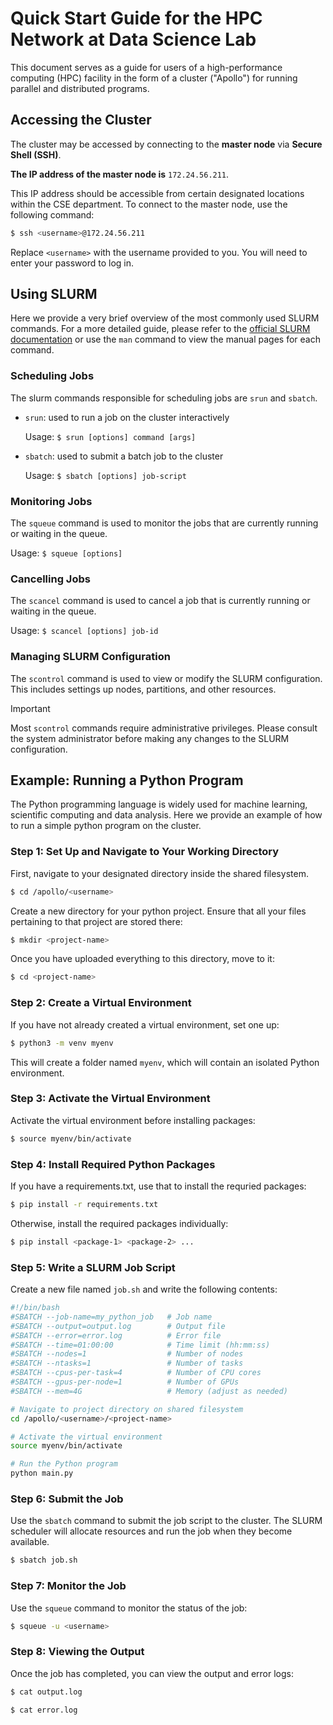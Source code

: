 # Quick Start Guide for the HPC Network at Data Science Lab

This document serves as a guide for users of a high-performance computing (HPC) facility in the form of a cluster ("Apollo") for running parallel and distributed programs.

## Accessing the Cluster

The cluster may be accessed by connecting to the **master node** via **Secure Shell (SSH)**. 

**The IP address of the master node is** `172.24.56.211`.

This IP address should be accessible from certain designated locations within the CSE department. To connect to the master node, use the following command:

```bash
$ ssh <username>@172.24.56.211
```

Replace `<username>` with the username provided to you. You will need to enter your password to log in.

## Using SLURM

Here we provide a very brief overview of the most commonly used SLURM commands. For a more detailed guide, please refer to the [official SLURM documentation](https://slurm.schedmd.com/) or use the `man` command to view the manual pages for each command.

### Scheduling Jobs

The slurm commands responsible for scheduling jobs are `srun` and `sbatch`.
- `srun`: used to run a job on the cluster interactively

    Usage: `$ srun [options] command [args]`
- `sbatch`: used to submit a batch job to the cluster

    Usage: `$ sbatch [options] job-script`

### Monitoring Jobs

The `squeue` command is used to monitor the jobs that are currently running or waiting in the queue.

Usage: `$ squeue [options]`

### Cancelling Jobs

The `scancel` command is used to cancel a job that is currently running or waiting in the queue.

Usage: `$ scancel [options] job-id`

### Managing SLURM Configuration

The `scontrol` command is used to view or modify the SLURM configuration. This includes settings up nodes, partitions, and other resources.

> [!IMPORTANT]
> Most `scontrol` commands require administrative privileges. Please consult the system administrator before making any changes to the SLURM configuration.

## Example: Running a Python Program

The Python programming language is widely used for machine learning, scientific computing and data analysis. Here we provide an example of how to run a simple python program on the cluster.

### Step 1: Set Up and Navigate to Your Working Directory

First, navigate to your designated directory inside the shared filesystem.

```bash
$ cd /apollo/<username>
```

Create a new directory for your python project. Ensure that all your files pertaining to that project are stored there:

```bash
$ mkdir <project-name>
```

Once you have uploaded everything to this directory, move to it:

```bash
$ cd <project-name>
```

### Step 2: Create a Virtual Environment

If you have not already created a virtual environment, set one up:

```bash
$ python3 -m venv myenv
```

This will create a folder named `myenv`, which will contain an isolated Python environment.

### Step 3: Activate the Virtual Environment

Activate the virtual environment before installing packages:

```bash
$ source myenv/bin/activate
```

### Step 4: Install Required Python Packages

If you have a requirements.txt, use that to install the requried packages:

```bash
$ pip install -r requirements.txt
```

Otherwise, install the required packages individually:
```bash
$ pip install <package-1> <package-2> ...
```

### Step 5: Write a SLURM Job Script

Create a new file named `job.sh` and write the following contents:

```bash
#!/bin/bash
#SBATCH --job-name=my_python_job   # Job name
#SBATCH --output=output.log        # Output file
#SBATCH --error=error.log          # Error file
#SBATCH --time=01:00:00            # Time limit (hh:mm:ss)
#SBATCH --nodes=1                  # Number of nodes
#SBATCH --ntasks=1                 # Number of tasks
#SBATCH --cpus-per-task=4          # Number of CPU cores
#SBATCH --gpus-per-node=1          # Number of GPUs
#SBATCH --mem=4G                   # Memory (adjust as needed)

# Navigate to project directory on shared filesystem
cd /apollo/<username>/<project-name>

# Activate the virtual environment
source myenv/bin/activate

# Run the Python program
python main.py
```

### Step 6: Submit the Job

Use the `sbatch` command to submit the job script to the cluster. The SLURM scheduler will allocate resources and run the job when they become available.

```bash
$ sbatch job.sh
```

### Step 7: Monitor the Job

Use the `squeue` command to monitor the status of the job:

```bash
$ squeue -u <username>
```

### Step 8: Viewing the Output

Once the job has completed, you can view the output and error logs:

```bash
$ cat output.log
```

```bash
$ cat error.log
```

